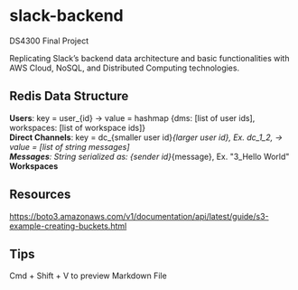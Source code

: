 # slack-backend
DS4300 Final Project

Replicating Slack’s backend data architecture and basic functionalities with AWS Cloud, NoSQL, and Distributed Computing technologies.

## Redis Data Structure
<b>Users</b>: key = user_{id} -> value = hashmap {dms: [list of user ids], workspaces: [list of workspace ids]} <br>
<b>Direct Channels</b>: key = dc_{smaller user id}_{larger user id}, Ex. dc_1_2, -> value = [list of string messages] <br>
<b>Messages</b>: String serialized as: {sender id}_{message}, Ex. "3_Hello World" <br>
<b>Workspaces</b>


## Resources
https://boto3.amazonaws.com/v1/documentation/api/latest/guide/s3-example-creating-buckets.html

## Tips
Cmd + Shift + V to preview Markdown File